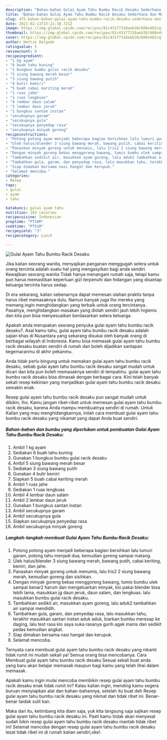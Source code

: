 ```yaml
---
description: "Bahan-bahan Gulai Ayam Tahu Bumbu Racik Desaku Sederhana dan Mudah Dibuat"
title: "Bahan-bahan Gulai Ayam Tahu Bumbu Racik Desaku Sederhana dan Mudah Dibuat"
slug: 475-bahan-bahan-gulai-ayam-tahu-bumbu-racik-desaku-sederhana-dan-mudah-dibuat
date: 2021-02-11T15:21:38.721Z
image: https://img-global.cpcdn.com/recipes/81c431f7318aeb38/680x482cq70/gulai-ayam-tahu-bumbu-racik-desaku-foto-resep-utama.jpg
thumbnail: https://img-global.cpcdn.com/recipes/81c431f7318aeb38/680x482cq70/gulai-ayam-tahu-bumbu-racik-desaku-foto-resep-utama.jpg
cover: https://img-global.cpcdn.com/recipes/81c431f7318aeb38/680x482cq70/gulai-ayam-tahu-bumbu-racik-desaku-foto-resep-utama.jpg
author: Hettie Delgado
ratingvalue: 5
reviewcount: 8
recipeingredient:
- "1 kg ayam"
- "6 buah tahu kuning"
- "1 bungkus bumbu gulai racik desaku"
- "5 siung bawang merah besar"
- "3 siung bawang putih"
- "4 butir kemiri"
- "5 buah cabai keriting merah"
- "1 ruas jahe"
- "1 ruas lengkuas"
- "4 lembar daun salam"
- "2 lembar daun jeruk"
- "1 bungkus santan instan"
- "secukupnya garam"
- "secukupnya gula"
- "secukupnya penyedap rasa"
- "secukupnya minyak goreng"
recipeinstructions:
- "Potong potong ayam menjadi beberapa bagian bersihkan lalu lumuri garam, potong tahu menjadi dua, kemudian goreng sampai matang."
- "Ulek halus/blender 3 siung bawang merah, bawang putih, cabai keriting, kemiri, dan jahe."
- "Panaskan minyak goreng untuk menumis, lalu Iris2 2 siung bawang merah, kemudian goreng dan sisihkan."
- "Dengan minyak goreng bekas menggoreng bawang, tumis bumbu ulek sampai benar2 harum dan mengeluarkan minyak, klo pakai blender bisa lebih lama, masukkan jg daun jeruk, daun salam, dan lengkuas. lalu masukkan bumbu gulai racik desaku."
- "Tambahkan sedikit air, masukkan ayam goreng, lalu aduk2 tambahkan air sampai mendidih."
- "Tambahkan gula, garam, dan penyedap rasa, lalu masukkan tahu, terakhir masukkan santan instan aduk aduk, biarkan bumbu meresap ke daging, lalu test rasa klo saya suka rasanya gurih agak manis dan sedikit pedas kemudian angkat."
- "Siap dimakan bersama nasi hangat dan kerupuk."
- "Selamat mencoba."
categories:
- Resep
tags:
- gulai
- ayam
- tahu

katakunci: gulai ayam tahu 
nutrition: 183 calories
recipecuisine: Indonesian
preptime: "PT10M"
cooktime: "PT51M"
recipeyield: "3"
recipecategory: Lunch

---
```



![Gulai Ayam Tahu Bumbu Racik Desaku](https://img-global.cpcdn.com/recipes/81c431f7318aeb38/680x482cq70/gulai-ayam-tahu-bumbu-racik-desaku-foto-resep-utama.jpg)

Jika kalian seorang wanita, menyajikan panganan menggugah selera untuk orang tercinta adalah suatu hal yang mengasyikan bagi anda sendiri. Kewajiban seorang  wanita Tidak hanya menangani rumah saja, tetapi kamu pun harus memastikan keperluan gizi terpenuhi dan hidangan yang disantap keluarga tercinta harus sedap.

Di era  sekarang, kalian sebenarnya dapat memesan olahan praktis tanpa harus ribet memasaknya dulu. Namun banyak juga lho mereka yang memang ingin menghidangkan yang terbaik untuk orang tercintanya. Pasalnya, menghidangkan masakan yang diolah sendiri jauh lebih higienis dan kita pun bisa menyesuaikan berdasarkan selera keluarga. 



Apakah anda merupakan seorang penyuka gulai ayam tahu bumbu racik desaku?. Asal kamu tahu, gulai ayam tahu bumbu racik desaku adalah sajian khas di Nusantara yang sekarang disukai oleh banyak orang di berbagai wilayah di Indonesia. Kamu bisa memasak gulai ayam tahu bumbu racik desaku buatan sendiri di rumah dan boleh dijadikan santapan kegemaranmu di akhir pekanmu.

Anda tidak perlu bingung untuk memakan gulai ayam tahu bumbu racik desaku, sebab gulai ayam tahu bumbu racik desaku sangat mudah untuk dicari dan kita pun boleh memasaknya sendiri di tempatmu. gulai ayam tahu bumbu racik desaku bisa dimasak dengan berbagai cara. Kini telah banyak sekali resep kekinian yang menjadikan gulai ayam tahu bumbu racik desaku semakin enak.

Resep gulai ayam tahu bumbu racik desaku pun sangat mudah untuk dibikin, lho. Kamu jangan ribet-ribet untuk memesan gulai ayam tahu bumbu racik desaku, karena Anda mampu membuatnya sendiri di rumah. Untuk Kalian yang mau menghidangkannya, inilah cara membuat gulai ayam tahu bumbu racik desaku yang nikamat yang dapat Anda buat sendiri.

<!--inarticleads1-->

##### Bahan-bahan dan bumbu yang diperlukan untuk pembuatan Gulai Ayam Tahu Bumbu Racik Desaku:

1. Ambil 1 kg ayam
1. Sediakan 6 buah tahu kuning
1. Gunakan 1 bungkus bumbu gulai racik desaku
1. Ambil 5 siung bawang merah besar
1. Sediakan 3 siung bawang putih
1. Gunakan 4 butir kemiri
1. Siapkan 5 buah cabai keriting merah
1. Ambil 1 ruas jahe
1. Sediakan 1 ruas lengkuas
1. Ambil 4 lembar daun salam
1. Ambil 2 lembar daun jeruk
1. Gunakan 1 bungkus santan instan
1. Ambil secukupnya garam
1. Ambil secukupnya gula
1. Siapkan secukupnya penyedap rasa
1. Ambil secukupnya minyak goreng




<!--inarticleads2-->

##### Langkah-langkah membuat Gulai Ayam Tahu Bumbu Racik Desaku:

1. Potong potong ayam menjadi beberapa bagian bersihkan lalu lumuri garam, potong tahu menjadi dua, kemudian goreng sampai matang.
1. Ulek halus/blender 3 siung bawang merah, bawang putih, cabai keriting, kemiri, dan jahe.
1. Panaskan minyak goreng untuk menumis, lalu Iris2 2 siung bawang merah, kemudian goreng dan sisihkan.
1. Dengan minyak goreng bekas menggoreng bawang, tumis bumbu ulek sampai benar2 harum dan mengeluarkan minyak, klo pakai blender bisa lebih lama, masukkan jg daun jeruk, daun salam, dan lengkuas. lalu masukkan bumbu gulai racik desaku.
1. Tambahkan sedikit air, masukkan ayam goreng, lalu aduk2 tambahkan air sampai mendidih.
1. Tambahkan gula, garam, dan penyedap rasa, lalu masukkan tahu, terakhir masukkan santan instan aduk aduk, biarkan bumbu meresap ke daging, lalu test rasa klo saya suka rasanya gurih agak manis dan sedikit pedas kemudian angkat.
1. Siap dimakan bersama nasi hangat dan kerupuk.
1. Selamat mencoba.




Ternyata cara membuat gulai ayam tahu bumbu racik desaku yang nikamt tidak rumit ini mudah sekali ya! Semua orang bisa mencobanya. Cara Membuat gulai ayam tahu bumbu racik desaku Sesuai sekali buat anda yang baru akan belajar memasak maupun bagi kamu yang telah lihai dalam memasak.

Apakah kamu ingin mulai mencoba membikin resep gulai ayam tahu bumbu racik desaku enak tidak rumit ini? Kalau kalian ingin, mending kamu segera buruan menyiapkan alat dan bahan-bahannya, setelah itu buat deh Resep gulai ayam tahu bumbu racik desaku yang nikmat dan tidak ribet ini. Benar-benar taidak sulit kan. 

Maka dari itu, ketimbang kita diam saja, yuk kita langsung saja sajikan resep gulai ayam tahu bumbu racik desaku ini. Pasti kamu tiidak akan menyesal sudah bikin resep gulai ayam tahu bumbu racik desaku mantab tidak ribet ini! Selamat mencoba dengan resep gulai ayam tahu bumbu racik desaku lezat tidak ribet ini di rumah kalian sendiri,oke!.

